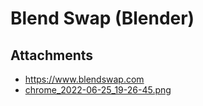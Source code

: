 # Blend Swap (Blender)

## Attachments

- https://www.blendswap.com
- [chrome_2022-06-25_19-26-45.png](https://trello.com/1/cards/5f4e72f595c0933f42edbeb2/attachments/62b7484001061880b0f036e1/download/chrome_2022-06-25_19-26-45.png)
